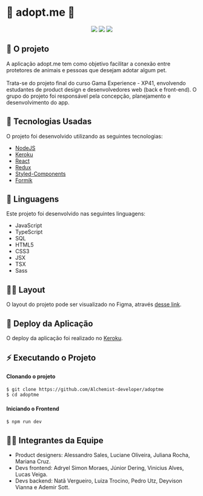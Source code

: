 

# 🐾 adopt.me 🐾



<p align="center">

<img src='https://user-images.githubusercontent.com/88943961/175425038-63bf62c5-4d6c-4dfd-a674-6a7c92623828.png'>
<img src='https://user-images.githubusercontent.com/88943961/175425308-a784ffa3-6284-49bb-8aac-85130df66ab7.png'>
<img src='https://user-images.githubusercontent.com/88943961/175425420-165fcb9d-3598-4125-9c9b-e652c84f362f.png'>


</p>

## 🐶 O projeto
A aplicação adopt.me tem como objetivo facilitar a conexão entre protetores de animais e pessoas que desejam adotar algum pet. 
<br>
</br>
Trata-se do projeto final do curso Gama Experience - XP41, envolvendo estudantes de product design e desenvolvedores web (back e front-end). O grupo do projeto foi responsável pela concepção, planejamento e desenvolvimento do app.

## 🚀 Tecnologias Usadas
O projeto foi desenvolvido utilizando as seguintes tecnologias:

- [NodeJS](https://nodejs.org/en/)
- [Keroku](https://dashboard.heroku.com/)
- [React](https://pt-br.reactjs.org/)
- [Redux](https://redux.js.org/)
- [Styled-Components](https://styled-components.com/)
- [Formik](https://formik.org/docs/overview)

## 📔 Linguagens
Este projeto foi desenvolvido nas seguintes linguagens:

- JavaScript
- TypeScript
- SQL
- HTML5
- CSS3
- JSX
- TSX
- Sass


## ✍🏻 Layout
O layout do projeto pode ser visualizado no Figma, através [desse link](https://www.figma.com/file/iiXhhQDAWXsk70izMFejET/Desafio-do-Chef%C3%A3o-G4).  

## 🔨 Deploy da Aplicação
O deploy da aplicação foi realizado no [Keroku](https://adoptme-app.herokuapp.com/).

## ⚡ Executando o Projeto

#### Clonando o projeto
```sh
$ git clone https://github.com/Alchemist-developer/adoptme
$ cd adoptme
```

#### Iniciando o Frontend
```sh
$ npm run dev
```

## 🙋‍♀️ Integrantes da Equipe
- Product designers: Alessandro Sales, Luciane Oliveira, Juliana Rocha, Mariana Cruz.
- Devs frontend: Adryel Simon Moraes, Júnior Dering, Vinicius Alves, Lucas Veiga. 
- Devs backend:  Natã Vergueiro, Luiza Trocino, Pedro Utz, Deyvison Vianna e Ademir Sott.
